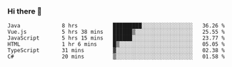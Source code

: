 ### Hi there 👋

<!--START_SECTION:waka-->

```text
Java             8 hrs           █████████░░░░░░░░░░░░░░░░   36.26 %
Vue.js           5 hrs 38 mins   ██████▒░░░░░░░░░░░░░░░░░░   25.55 %
JavaScript       5 hrs 15 mins   ██████░░░░░░░░░░░░░░░░░░░   23.77 %
HTML             1 hr 6 mins     █▒░░░░░░░░░░░░░░░░░░░░░░░   05.05 %
TypeScript       31 mins         ▓░░░░░░░░░░░░░░░░░░░░░░░░   02.38 %
C#               20 mins         ▒░░░░░░░░░░░░░░░░░░░░░░░░   01.58 %
```

<!--END_SECTION:waka-->

<!--
**Jonas-VanHaeken/Jonas-VanHaeken** is a ✨ _special_ ✨ repository because its `README.md` (this file) appears on your GitHub profile.

Here are some ideas to get you started:

- 🔭 I’m currently working on ...
- 🌱 I’m currently learning ...
- 👯 I’m looking to collaborate on ...
- 🤔 I’m looking for help with ...
- 💬 Ask me about ...
- 📫 How to reach me: ...
- 😄 Pronouns: ...
- ⚡ Fun fact: ...
-->
